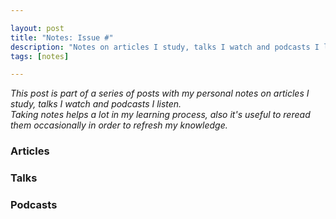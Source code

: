 ```yaml
---

layout: post
title: "Notes: Issue #"
description: "Notes on articles I study, talks I watch and podcasts I listen."
tags: [notes]

---
```


_This post is part of a series of posts with my personal notes on articles I study, talks I watch and podcasts I listen.
<br />
Taking notes helps a lot in my learning process, also it's useful to reread them occasionally in order to refresh my knowledge._

### Articles

### Talks

### Podcasts